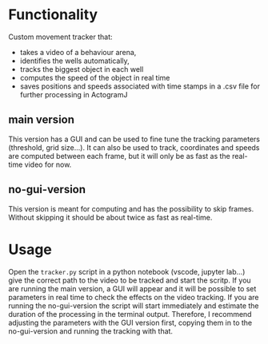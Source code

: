 # Functionality
Custom movement tracker that:
- takes a video of a behaviour arena,
- identifies the wells automatically,
- tracks the biggest object in each well
- computes the speed of the object in real time
- saves positions and speeds associated with time stamps in a .csv file for further processing in ActogramJ

## main version
This version has a GUI and can be used to fine tune the tracking parameters (threshold, grid size...).
It can also be used to track, coordinates and speeds are computed between each frame, but it will only be as fast as the real-time video for now.

## no-gui-version
This version is meant for computing and has the possibility to skip frames. Without skipping it should be about twice as fast as real-time. 

# Usage
Open the `tracker.py` script in a python notebook (vscode, jupyter lab...) give the correct path to the video to be tracked and start the scritp. If you are running the main version, a GUI will appear and it will be possible to set parameters in real time to check the effects on the video tracking. 
If you are running the no-gui-version the script will start immediately and estimate the duration of the processing in the terminal output. Therefore, I recommend adjusting the parameters with the GUI version first, copying them in to the no-gui-version and running the tracking with that. 
